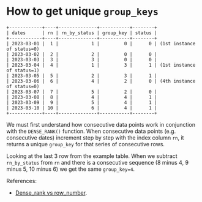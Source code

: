 # How to get unique `group_keys`

```
+------------+----+--------------+-----------+--------+
| dates      | rn | rn_by_status | group_key | status |
+------------+----+--------------+-----------+--------+
| 2023-03-01 |  1 |            1 |         0 |      0 | (1st instance of status=0)
| 2023-03-02 |  2 |            2 |         0 |      0 |
| 2023-03-03 |  3 |            3 |         0 |      0 |
| 2023-03-04 |  4 |            1 |         3 |      1 | (1st instance of status=1)
| 2023-03-05 |  5 |            2 |         3 |      1 |
| 2023-03-06 |  6 |            4 |         2 |      0 | (4th instance of status=0)
| 2023-03-07 |  7 |            5 |         2 |      0 |
| 2023-03-08 |  8 |            4 |         4 |      1 |
| 2023-03-09 |  9 |            5 |         4 |      1 |
| 2023-03-10 | 10 |            6 |         4 |      1 |
+------------+----+--------------+-----------+--------+
```

We must first understand how consecutive data points work in conjunction with the `DENSE_RANK()` function. When consecutive data points (e.g. consecutive dates) increment step by step with the index column `rn`, it returns a unique `group_key` for that series of consecutive rows.

Looking at the last 3 row from the example table. When we subtract `rn_by_status` from `rn` and there is a consecutive sequence (8 minus 4, 9 minus 5, 10 minus 6) we get the same `group_key=4`. 

References:

- [Dense_rank vs row_number](https://codingsight.com/similarities-and-differences-among-rank-dense_rank-and-row_number-functions/).
